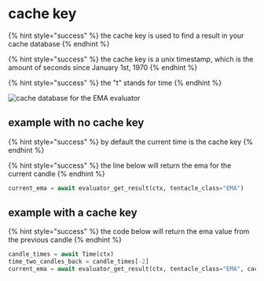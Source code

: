 # cache key

{% hint style="success" %}
the cache key is used to find a result in your cache database
{% endhint %}

{% hint style="success" %}
the cache key is a unix timestamp, which is the amount of seconds since January 1st, 1970
{% endhint %}

{% hint style="success" %}
the "t" stands for time
{% endhint %}

![cache database for the EMA evaluator](<../../../../.gitbook/assets/image (5).png>)

## example with no cache key

{% hint style="success" %}
by default the current time is the cache key
{% endhint %}

{% hint style="success" %}
the line below will return the ema for the current candle
{% endhint %}

```python
current_ema = await evaluator_get_result(ctx, tentacle_class="EMA")
```

## example with a cache key

{% hint style="success" %}
the code below will return the ema value from the previous candle
{% endhint %}

```python
candle_times = await Time(ctx)
time_two_candles_back = candle_times[-2]
current_ema = await evaluator_get_result(ctx, tentacle_class="EMA", cache_key=time_two_candles_back)
```
